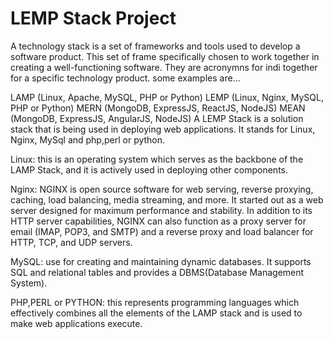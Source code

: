 # LEMP Stack Project
A technology stack is a set of frameworks and tools used to develop a software product. This set of frame specifically chosen to work together in creating a well-functioning software. They are acronymns for indi together for a specific technology product. some examples are...

LAMP (Linux, Apache, MySQL, PHP or Python)
LEMP (Linux, Nginx, MySQL, PHP or Python)
MERN (MongoDB, ExpressJS, ReactJS, NodeJS)
MEAN (MongoDB, ExpressJS, AngularJS, NodeJS)
A LEMP Stack is a solution stack that is being used in deploying web applications. It stands for Linux, Nginx, MySql and php,perl or python.

Linux: this is an operating system which serves as the backbone of the LAMP Stack, and it is actively used in deploying other components.

Nginx: NGINX is open source software for web serving, reverse proxying, caching, load balancing, media streaming, and more. It started out as a web server designed for maximum performance and stability. In addition to its HTTP server capabilities, NGINX can also function as a proxy server for email (IMAP, POP3, and SMTP) and a reverse proxy and load balancer for HTTP, TCP, and UDP servers.

MySQL: use for creating and maintaining dynamic databases. It supports SQL and relational tables and provides a DBMS(Database Management System).

PHP,PERL or PYTHON: this represents programming languages which effectively combines all the elements of the LAMP stack and is used to make web applications execute.